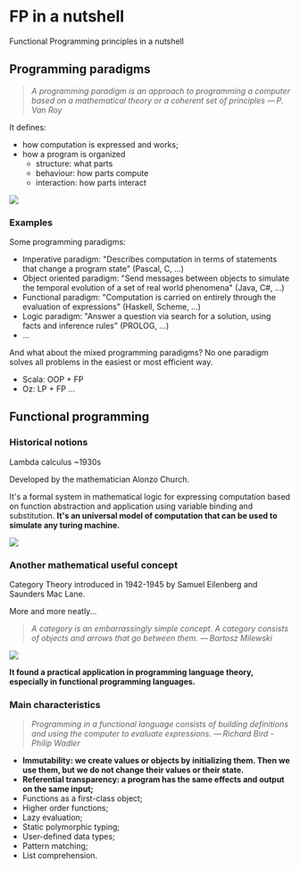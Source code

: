 # FP in a nutshell
Functional Programming principles in a nutshell

## Programming paradigms
> *A programming paradigm is an approach to programming a computer based on a mathematical theory or 
>  a coherent set of principles
— P. Van Roy*

It defines:
* how computation is expressed and works;
* how a program is organized
    * structure: what parts
    * behaviour: how parts compute
    * interaction: how parts interact
    
<div class="centered">
    <img src="https://www.researchgate.net/profile/Peter_Van_Roy/publication/241111987/figure/fig1/AS:298670202343424@1448219933039/Languages-paradigms-and-concepts.png" />
</div>

### Examples
Some programming paradigms:
* Imperative paradigm: "Describes computation in terms of statements that change a program state" (Pascal, C, ...)
* Object oriented paradigm: "Send messages between objects to simulate the temporal evolution of a set of 
real world phenomena" (Java, C#, ...)
* Functional paradigm: "Computation is carried on entirely through the evaluation of expressions" (Haskell, Scheme, ...)
* Logic paradigm: "Answer a question via search for a solution, using facts and inference rules" (PROLOG, ...)
* ...

And what about the mixed programming paradigms? 
No one paradigm solves all problems in the easiest or most efficient way. 
* Scala: OOP + FP
* Oz: LP + FP
...

## Functional programming

### Historical notions
Lambda calculus ~1930s

Developed by the mathematician Alonzo Church.

It's a formal system in mathematical logic for expressing computation based on function abstraction 
and application using variable binding and substitution. 
**It's an universal model of computation that can be used to simulate any turing machine.**

<div class="centered">
    <img src="https://upload.wikimedia.org/wikipedia/commons/3/3a/Greek_lc_lamda_thin.svg" />
</div>

### Another mathematical useful concept
Category Theory introduced in 1942-1945 by Samuel Eilenberg and Saunders Mac Lane.

More and more neatly...
> *A category is an embarrassingly simple concept. A category consists of objects and arrows that go between them.
— Bartosz Milewski*

<div class="centered">
    <img src="https://upload.wikimedia.org/wikipedia/commons/e/ef/Commutative_diagram_for_morphism.svg" />
</div>

**It found a practical application in programming language theory, especially in functional programming languages.**

### Main characteristics
> *Programming in a functional language consists of building definitions and using the computer to evaluate expressions.
— Richard Bird - Philip Wadler*

* **Immutability: we create values or objects by initializing them. Then we use them, but we do not change their values or their state.**
* **Referential transparency: a program has the same effects and output on the same input;**
* Functions as a first-class object;
* Higher order functions;
* Lazy evaluation;
* Static polymorphic typing;
* User-defined data types;
* Pattern matching;
* List comprehension.